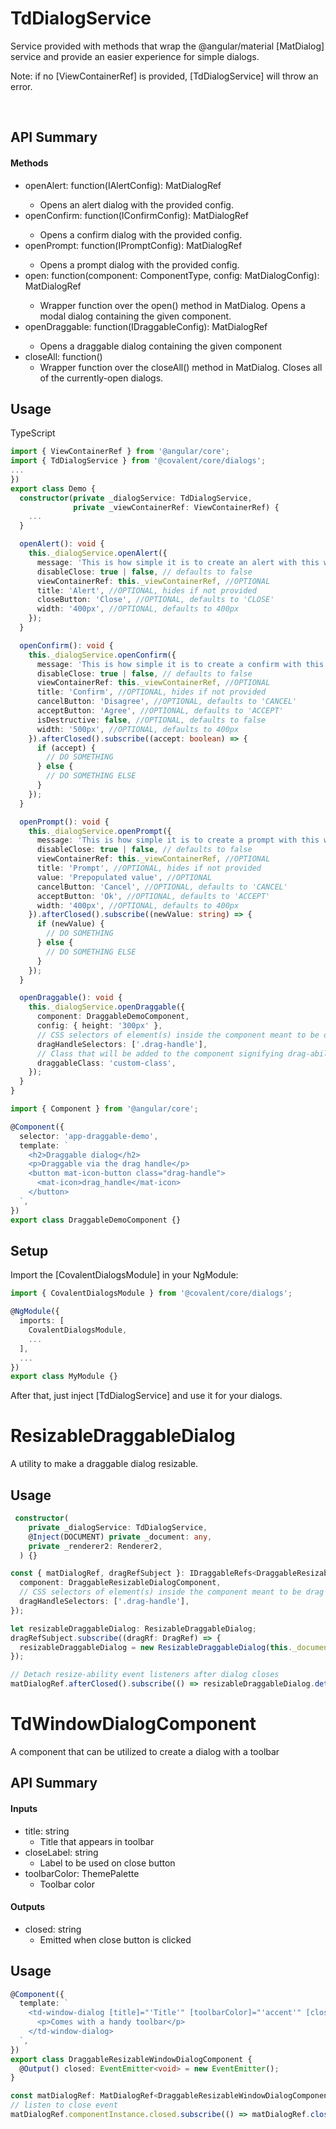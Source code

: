 # TdDialogService

Service provided with methods that wrap the @angular/material [MatDialog] service and provide an easier experience for simple dialogs.

Note: if no [ViewContainerRef] is provided, [TdDialogService] will throw an error.

<br/>

## API Summary

#### Methods

- openAlert: function(IAlertConfig): MatDialogRef<TdAlertDialogComponent>
  - Opens an alert dialog with the provided config.
- openConfirm: function(IConfirmConfig): MatDialogRef<TdConfirmDialogComponent>
  - Opens a confirm dialog with the provided config.
- openPrompt: function(IPromptConfig): MatDialogRef<TdPromptDialogComponent>
  - Opens a prompt dialog with the provided config.
- open: function<T>(component: ComponentType<T>, config: MatDialogConfig): MatDialogRef<T>
  - Wrapper function over the open() method in MatDialog. Opens a modal dialog containing the given component.
- openDraggable: function<T>(IDraggableConfig<T>): MatDialogRef<T>
  - Opens a draggable dialog containing the given component
- closeAll: function()
  - Wrapper function over the closeAll() method in MatDialog. Closes all of the currently-open dialogs.

## Usage

TypeScript

```typescript
import { ViewContainerRef } from '@angular/core';
import { TdDialogService } from '@covalent/core/dialogs';
...
})
export class Demo {
  constructor(private _dialogService: TdDialogService,
              private _viewContainerRef: ViewContainerRef) {
    ...
  }

  openAlert(): void {
    this._dialogService.openAlert({
      message: 'This is how simple it is to create an alert with this wrapper service.',
      disableClose: true | false, // defaults to false
      viewContainerRef: this._viewContainerRef, //OPTIONAL
      title: 'Alert', //OPTIONAL, hides if not provided
      closeButton: 'Close', //OPTIONAL, defaults to 'CLOSE'
      width: '400px', //OPTIONAL, defaults to 400px
    });
  }

  openConfirm(): void {
    this._dialogService.openConfirm({
      message: 'This is how simple it is to create a confirm with this wrapper service. Do you agree?',
      disableClose: true | false, // defaults to false
      viewContainerRef: this._viewContainerRef, //OPTIONAL
      title: 'Confirm', //OPTIONAL, hides if not provided
      cancelButton: 'Disagree', //OPTIONAL, defaults to 'CANCEL'
      acceptButton: 'Agree', //OPTIONAL, defaults to 'ACCEPT'
      isDestructive: false, //OPTIONAL, defaults to false
      width: '500px', //OPTIONAL, defaults to 400px
    }).afterClosed().subscribe((accept: boolean) => {
      if (accept) {
        // DO SOMETHING
      } else {
        // DO SOMETHING ELSE
      }
    });
  }

  openPrompt(): void {
    this._dialogService.openPrompt({
      message: 'This is how simple it is to create a prompt with this wrapper service. Prompt something.',
      disableClose: true | false, // defaults to false
      viewContainerRef: this._viewContainerRef, //OPTIONAL
      title: 'Prompt', //OPTIONAL, hides if not provided
      value: 'Prepopulated value', //OPTIONAL
      cancelButton: 'Cancel', //OPTIONAL, defaults to 'CANCEL'
      acceptButton: 'Ok', //OPTIONAL, defaults to 'ACCEPT'
      width: '400px', //OPTIONAL, defaults to 400px
    }).afterClosed().subscribe((newValue: string) => {
      if (newValue) {
        // DO SOMETHING
      } else {
        // DO SOMETHING ELSE
      }
    });
  }

  openDraggable(): void {
    this._dialogService.openDraggable({
      component: DraggableDemoComponent,
      config: { height: '300px' },
      // CSS selectors of element(s) inside the component meant to be drag handle(s)
      dragHandleSelectors: ['.drag-handle'],
      // Class that will be added to the component signifying drag-ability
      draggableClass: 'custom-class',
    });
  }
}
```

```typescript
import { Component } from '@angular/core';

@Component({
  selector: 'app-draggable-demo',
  template: `
    <h2>Draggable dialog</h2>
    <p>Draggable via the drag handle</p>
    <button mat-icon-button class="drag-handle">
      <mat-icon>drag_handle</mat-icon>
    </button>
  `,
})
export class DraggableDemoComponent {}
```

## Setup

Import the [CovalentDialogsModule] in your NgModule:

```typescript
import { CovalentDialogsModule } from '@covalent/core/dialogs';

@NgModule({
  imports: [
    CovalentDialogsModule,
    ...
  ],
  ...
})
export class MyModule {}
```

After that, just inject [TdDialogService] and use it for your dialogs.

# ResizableDraggableDialog

A utility to make a draggable dialog resizable.

## Usage

```ts
 constructor(
    private _dialogService: TdDialogService,
    @Inject(DOCUMENT) private _document: any,
    private _renderer2: Renderer2,
  ) {}
```

```ts
const { matDialogRef, dragRefSubject }: IDraggableRefs<DraggableResizableDialogComponent> = this._dialogService.openDraggable({
  component: DraggableResizableDialogComponent,
  // CSS selectors of element(s) inside the component meant to be drag handle(s)
  dragHandleSelectors: ['.drag-handle'],
});

let resizableDraggableDialog: ResizableDraggableDialog;
dragRefSubject.subscribe((dragRf: DragRef) => {
  resizableDraggableDialog = new ResizableDraggableDialog(this._document, this._renderer2, matDialogRef, dragRf);
});

// Detach resize-ability event listeners after dialog closes
matDialogRef.afterClosed().subscribe(() => resizableDraggableDialog.detach());
```

# TdWindowDialogComponent

A component that can be utilized to create a dialog with a toolbar

## API Summary

#### Inputs

- title: string
  - Title that appears in toolbar
- closeLabel: string
  - Label to be used on close button
- toolbarColor: ThemePalette
  - Toolbar color

#### Outputs

- closed: string
  - Emitted when close button is clicked

## Usage

```ts
@Component({
  template: `
    <td-window-dialog [title]="'Title'" [toolbarColor]="'accent'" [closeLabel]="'Close'" (closed)="closed.emit()">
      <p>Comes with a handy toolbar</p>
    </td-window-dialog>
  `,
})
export class DraggableResizableWindowDialogComponent {
  @Output() closed: EventEmitter<void> = new EventEmitter();
}
```

```ts
const matDialogRef: MatDialogRef<DraggableResizableWindowDialogComponent> = this._dialogService.open(DraggableResizableWindowDialogComponent);
// listen to close event
matDialogRef.componentInstance.closed.subscribe(() => matDialogRef.close());
```
